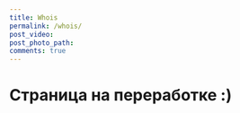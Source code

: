 ```yaml
---
title: Whois
permalink: /whois/
post_video: 
post_photo_path: 
comments: true
---
```


# Страница на переработке :)